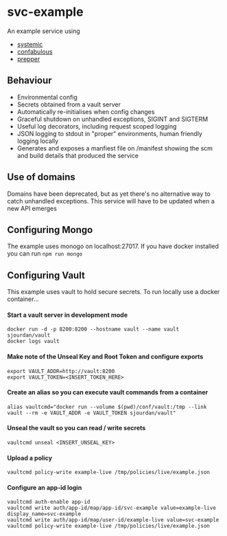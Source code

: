 # svc-example
An example service using

* [systemic](github.com/guidesmiths/systemic)
* [confabulous](github.com/guidesmiths/confabulous)
* [prepper](github.com/guidesmiths/prepper)

## Behaviour
* Environmental config
* Secrets obtained from a vault server
* Automatically re-initialises when config changes
* Graceful shutdown on unhandled exceptions, SIGINT and SIGTERM
* Useful log decorators, including request scoped logging
* JSON logging to stdout in "proper" environments, human friendly logging locally
* Generates and exposes a manfiest file on /manifest showing the scm and build details that produced the service

## Use of domains
Domains have been deprecated, but as yet there's no alternative way to catch unhandled exceptions. This service will have to be updated when a new API emerges

## Configuring Mongo
The example uses monogo on localhost:27017. If you have docker installed you can run ```npm run mongo```

## Configuring Vault
This example uses vault to hold secure secrets. To run locally use a docker container...

#### Start a vault server in development mode
```
docker run -d -p 8200:8200 --hostname vault --name vault sjourdan/vault
docker logs vault
```
#### Make note of the Unseal Key and Root Token and configure exports
```
export VAULT_ADDR=http://vault:8200
export VAULT_TOKEN=<INSERT_TOKEN_HERE>
```
#### Create an alias so you can execute vault commands from a container
```
alias vaultcmd="docker run --volume $(pwd)/conf/vault:/tmp --link vault --rm -e VAULT_ADDR -e VAULT_TOKEN sjourdan/vault"
```
#### Unseal the vault so you can read / write secrets
```
vaultcmd unseal <INSERT_UNSEAL_KEY>
```
#### Upload a policy
```
vaultcmd policy-write example-live /tmp/policies/live/example.json
```
#### Configure an app-id login
```
vaultcmd auth-enable app-id
vaultcmd write auth/app-id/map/app-id/svc-example value=example-live display_name=svc-example
vaultcmd write auth/app-id/map/user-id/example-live value=svc-example
vaultcmd policy-write example-live /tmp/policies/live/example.json
```
